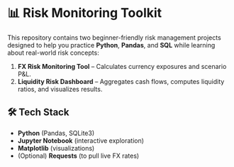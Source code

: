 # 📊 Risk Monitoring Toolkit

This repository contains two beginner-friendly risk management projects designed to help you practice **Python**, **Pandas**, and **SQL** while learning about real-world risk concepts:  

1. **FX Risk Monitoring Tool** – Calculates currency exposures and scenario P&L.  
2. **Liquidity Risk Dashboard** – Aggregates cash flows, computes liquidity ratios, and visualizes results.  


## 🛠️ Tech Stack
- **Python** (Pandas, SQLite3)
- **Jupyter Notebook** (interactive exploration)
- **Matplotlib** (visualizations)
- (Optional) **Requests** (to pull live FX rates)


